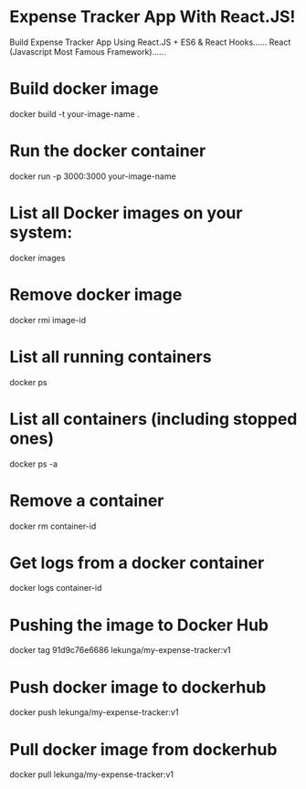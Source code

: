 # Expense Tracker App With React.JS!

Build Expense Tracker App Using React.JS + ES6 & React Hooks...... React (Javascript Most Famous Framework)......

# Build docker image

docker build -t your-image-name .

# Run the docker container

docker run -p 3000:3000 your-image-name

# List all Docker images on your system:

docker images

# Remove docker image

docker rmi image-id

# List all running containers

docker ps

# List all containers (including stopped ones)

docker ps -a

# Remove a container

docker rm container-id

# Get logs from a docker container

docker logs container-id

# Pushing the image to Docker Hub

docker tag 91d9c76e6686 lekunga/my-expense-tracker:v1

# Push docker image to dockerhub
docker push lekunga/my-expense-tracker:v1

# Pull docker image from dockerhub
docker pull lekunga/my-expense-tracker:v1